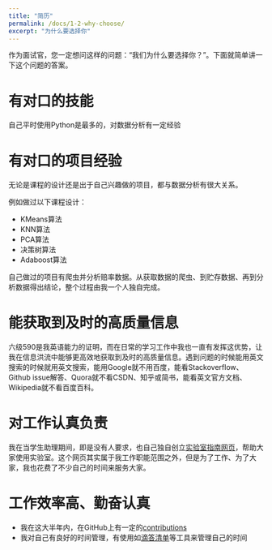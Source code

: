 ```yaml
---
title: "简历"
permalink: /docs/1-2-why-choose/
excerpt: "为什么要选择你"
---
```


作为面试官，您一定想问这样的问题：“我们为什么要选择你？”。下面就简单讲一下这个问题的答案。

# 有对口的技能

自己平时使用Python是最多的，对数据分析有一定经验     

# 有对口的项目经验

无论是课程的设计还是出于自己兴趣做的项目，都与数据分析有很大关系。

例如做过以下课程设计：

- KMeans算法
- KNN算法
- PCA算法
- 决策树算法
- Adaboost算法

自己做过的项目有爬虫并分析赔率数据。从获取数据的爬虫、到贮存数据、再到分析数据得出结论，整个过程由我一个人独自完成。

# 能获取到及时的高质量信息

六级590是我英语能力的证明，而在日常的学习工作中我也一直有发挥这优势，让我在信息洪流中能够更高效地获取到及时的高质量信息。遇到问题的时候能用英文搜索的时候就用英文搜索，能用Google就不用百度，能看Stackoverflow、Github issue解答、Quora就不看CSDN、知乎或简书，能看英文官方文档、Wikipedia就不看百度百科。

# 对工作认真负责

我在当学生助理期间，即是没有人要求，也自己独自创立[实验室指南网页](https://neutrino3316.github.io/balyspusys)，帮助大家使用实验室。这个网页其实属于我工作职能范围之外，但是为了工作、为了大家，我也花费了不少自己的时间来服务大家。

# 工作效率高、勤奋认真

- 我在这大半年内，在GitHub上有一定的[contributions](https://github.com/Neutrino3316)
- 我对自己有良好的时间管理，有使用如[滴答清单](https://www.dida365.com)等工具来管理自己的时间

